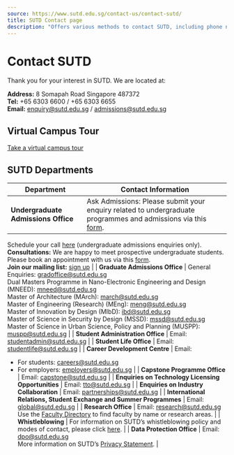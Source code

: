```yaml
---
source: https://www.sutd.edu.sg/contact-us/contact-sutd/
title: SUTD Contact page
description: "Offers various methods to contact SUTD, including phone numbers, email addresses, and physical addresses."
---
```


# Contact SUTD

Thank you for your interest in SUTD. We are located at:

**Address:** 8 Somapah Road Singapore 487372  
**Tel:** +65 6303 6600 / +65 6303 6655  
**Email:** [enquiry@sutd.edu.sg](mailto:enquiry@sutd.edu.sg) / [admissions@sutd.edu.sg](mailto:admissions@sutd.edu.sg)

## Virtual Campus Tour
[Take a virtual campus tour](https://virtualtour.sutd.edu.sg/)

## SUTD Departments

| Department | Contact Information |
|------------|---------------------|
| **Undergraduate Admissions Office** | Ask Admissions: Please submit your enquiry related to undergraduate programmes and admissions via this [form](https://www.sutd.edu.sg/admissions/undergraduate/ask-admissions/).  
Schedule your call [here](https://call.novocall.co/app/pj8jV1gl8Bk) (undergraduate admissions enquiries only).  
**Consultations:** We are happy to meet prospective undergraduate students. Please book an appointment with us via this [form](https://www.sutd.edu.sg/admissions/undergraduate/ask-admissions/).  
**Join our mailing list:** [sign up](https://forms.office.com/Pages/ResponsePage.aspx?id=drd2NJDpck-5UGJImDFiPdwf0CscKypPpKUSZCna4MpUQlowQ1hJNExLU0pJUkNUUUVRTEoxVUJSSiQlQCNjPTEu) |
| **Graduate Admissions Office** | General Enquiries: [gradoffice@sutd.edu.sg](mailto:gradoffice@sutd.edu.sg)  
Dual Masters Programme in Nano-Electronic Engineering and Design (MNEED): [mneed@sutd.edu.sg](mailto:mneed@sutd.edu.sg)  
Master of Architecture (MArch): [march@sutd.edu.sg](mailto:march@sutd.edu.sg)  
Master of Engineering (Research) (MEng): [meng@sutd.edu.sg](mailto:meng@sutd.edu.sg)  
Master of Innovation by Design (MIbD): [ibd@sutd.edu.sg](mailto:ibd@sutd.edu.sg)  
Master of Science in Security by Design (MSSD): [mssd@sutd.edu.sg](mailto:mssd@sutd.edu.sg)  
Master of Science in Urban Science, Policy and Planning (MUSPP): [muspp@sutd.edu.sg](mailto:muspp@sutd.edu.sg) |
| **Student Administration Office** | Email: [studentadmin@sutd.edu.sg](mailto:studentadmin@sutd.edu.sg) |
| **Student Life Office** | Email: [studentlife@sutd.edu.sg](mailto:studentlife@sutd.edu.sg) |
| **Career Development Centre** | Email:  
- For students: [careers@sutd.edu.sg](mailto:careers@sutd.edu.sg)  
- For employers: [employers@sutd.edu.sg](mailto:employers@sutd.edu.sg) |
| **Capstone Programme Office** | Email: [capstone@sutd.edu.sg](mailto:capstone@sutd.edu.sg) |
| **Enquiries on Technology Licensing Opportunities** | Email: [tto@sutd.edu.sg](mailto:tto@sutd.edu.sg) |
| **Enquiries on Industry Collaboration** | Email: [partnerships@sutd.edu.sg](mailto:partnerships@sutd.edu.sg) |
| **International Relations, Student Exchange and Summer Programmes** | Email: [global@sutd.edu.sg](mailto:global@sutd.edu.sg) |
| **Research Office** | Email: [research@sutd.edu.sg](mailto:research@sutd.edu.sg)  
Use the [Faculty Directory](https://www.sutd.edu.sg/about/people/faculty) to find faculty by name or research areas. |
| **Whistleblowing** | For information on SUTD’s whistleblowing policy and modes of contact, please click [here](https://www.sutd.edu.sg/whistleblowing-policy/). |
| **Data Protection Office** | Email: [dpo@sutd.edu.sg](mailto:dpo@sutd.edu.sg)  
More information on SUTD’s [Privacy Statement](https://www.sutd.edu.sg/privacy-statement/). |

